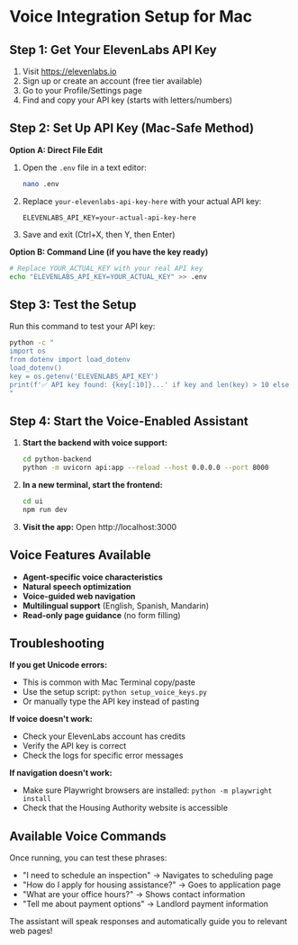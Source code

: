 # Voice Integration Setup for Mac

## Step 1: Get Your ElevenLabs API Key

1. Visit https://elevenlabs.io
2. Sign up or create an account (free tier available)
3. Go to your Profile/Settings page
4. Find and copy your API key (starts with letters/numbers)

## Step 2: Set Up API Key (Mac-Safe Method)

**Option A: Direct File Edit**
1. Open the `.env` file in a text editor:
   ```bash
   nano .env
   ```

2. Replace `your-elevenlabs-api-key-here` with your actual API key:
   ```
   ELEVENLABS_API_KEY=your-actual-api-key-here
   ```

3. Save and exit (Ctrl+X, then Y, then Enter)

**Option B: Command Line (if you have the key ready)**
```bash
# Replace YOUR_ACTUAL_KEY with your real API key
echo "ELEVENLABS_API_KEY=YOUR_ACTUAL_KEY" >> .env
```

## Step 3: Test the Setup

Run this command to test your API key:

```bash
python -c "
import os
from dotenv import load_dotenv
load_dotenv()
key = os.getenv('ELEVENLABS_API_KEY')
print(f'✅ API key found: {key[:10]}...' if key and len(key) > 10 else '❌ No valid API key found')
"
```

## Step 4: Start the Voice-Enabled Assistant

1. **Start the backend with voice support:**
   ```bash
   cd python-backend
   python -m uvicorn api:app --reload --host 0.0.0.0 --port 8000
   ```

2. **In a new terminal, start the frontend:**
   ```bash
   cd ui
   npm run dev
   ```

3. **Visit the app:**
   Open http://localhost:3000

## Voice Features Available

- **Agent-specific voice characteristics**
- **Natural speech optimization** 
- **Voice-guided web navigation**
- **Multilingual support** (English, Spanish, Mandarin)
- **Read-only page guidance** (no form filling)

## Troubleshooting

**If you get Unicode errors:**
- This is common with Mac Terminal copy/paste
- Use the setup script: `python setup_voice_keys.py`
- Or manually type the API key instead of pasting

**If voice doesn't work:**
- Check your ElevenLabs account has credits
- Verify the API key is correct
- Check the logs for specific error messages

**If navigation doesn't work:**
- Make sure Playwright browsers are installed: `python -m playwright install`
- Check that the Housing Authority website is accessible

## Available Voice Commands

Once running, you can test these phrases:

- "I need to schedule an inspection" → Navigates to scheduling page
- "How do I apply for housing assistance?" → Goes to application page  
- "What are your office hours?" → Shows contact information
- "Tell me about payment options" → Landlord payment information

The assistant will speak responses and automatically guide you to relevant web pages!